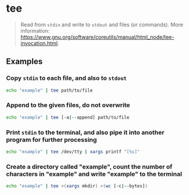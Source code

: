 # tee

> Read from `stdin` and write to `stdout` and files (or commands). More information: <https://www.gnu.org/software/coreutils/manual/html_node/tee-invocation.html>.

## Examples

### Copy `stdin` to each file, and also to `stdout`

```bash
echo "example" | tee path/to/file
```

### Append to the given files, do not overwrite

```bash
echo "example" | tee [-a|--append] path/to/file
```

### Print `stdin` to the terminal, and also pipe it into another program for further processing

```bash
echo "example" | tee /dev/tty | xargs printf "[%s]"
```

### Create a directory called "example", count the number of characters in "example" and write "example" to the terminal

```bash
echo "example" | tee >(xargs mkdir) >(wc [-c|--bytes])
```

